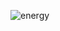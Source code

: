 
![energy](https://lh3.googleusercontent.com/A1VNQUzz0YffD7gZLBeqitl-vZHKPihdIciKpTFQZtOQBQbOv7ENaFQOk6zawWMnqZtwE35W6XZAUocwUd1L4VXWwQrTUe2_Uf_3i8fLOxXntPu80hvqVSd1Lo4wEqDmKSqIJ3a18tAe2fByOPeMkejkYidsX7stpUAdyQv0BAI1ALjsu_wN02e6kmtGfLqGgMXyri08M974yR0ONzTa8v05w-9ug6QoGaqY1N0ICMZA0Z1MaV-tNZAtIUjY_LtkeeZL57zoc4II-lia5GYAx6CtxrSZ6KWkZjJVftV_AfMnb3_ocJ3fA8qN5F6T8RpduP0oyVQ5P5Ce-lxxNWub2gkNWst2yQfgbCV6ZkTQMpEZCxjW8OIlYp5JfZLK8dLQBFyynVMoCA81pJtQxlQ3XbJMyc76Nw0MvWFgBh_VCorq8rrl-DkT012aKPZeyq0-qHt2qR_nwSsvwqw14S7PF6-wbXECHmTuNRfgMK-8dfzy9s5vySvfkW5j-o3DCHjwfuhdMyIdJUi18mfnYi_K1KM6zsfRfAtK-8HDLvA4nxvexI1rnT4fF_2alyI7GFgGqGpqJw=w578-h350-no)


